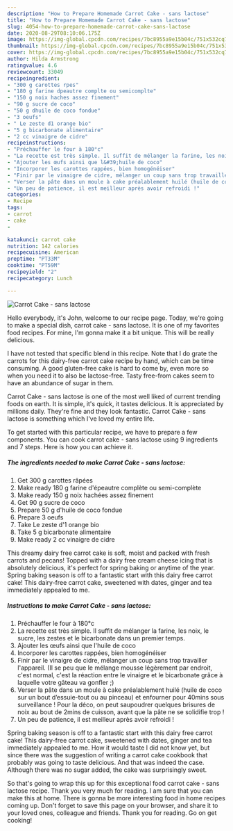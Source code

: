 ```yaml
---
description: "How to Prepare Homemade Carrot Cake - sans lactose"
title: "How to Prepare Homemade Carrot Cake - sans lactose"
slug: 4054-how-to-prepare-homemade-carrot-cake-sans-lactose
date: 2020-08-29T08:10:06.175Z
image: https://img-global.cpcdn.com/recipes/7bc8955a9e15b04c/751x532cq70/carrot-cake-sans-lactose-photo-principale-de-la-recette.jpg
thumbnail: https://img-global.cpcdn.com/recipes/7bc8955a9e15b04c/751x532cq70/carrot-cake-sans-lactose-photo-principale-de-la-recette.jpg
cover: https://img-global.cpcdn.com/recipes/7bc8955a9e15b04c/751x532cq70/carrot-cake-sans-lactose-photo-principale-de-la-recette.jpg
author: Hilda Armstrong
ratingvalue: 4.6
reviewcount: 33049
recipeingredient:
- "300 g carottes rpes"
- "180 g farine dpeautre complte ou semicomplte"
- "150 g noix haches assez finement"
- "90 g sucre de coco"
- "50 g dhuile de coco fondue"
- "3 oeufs"
- " Le zeste d1 orange bio"
- "5 g bicarbonate alimentaire"
- "2 cc vinaigre de cidre"
recipeinstructions:
- "Préchauffer le four à 180°c"
- "La recette est très simple. Il suffit de mélanger la farine, les noix, le sucre, les zestes et le bicarbonate dans un premier temps."
- "Ajouter les œufs ainsi que l&#39;huile de coco"
- "Incorporer les carottes rappées, bien homogénéiser"
- "Finir par le vinaigre de cidre, mélanger un coup sans trop travailler l&#39;appareil. (Il se peu que le mélange mousse légèrement par endroit, c&#39;est normal, c&#39;est la réaction entre le vinaigre et le bicarbonate grâce à laquelle votre gâteau va gonfler ;)"
- "Verser la pâte dans un moule à cake préalablement huilé (huile de coco sur un bout d’essuie-tout ou au pinceau) et enfourner pour 40mins sous surveillance ! Pour la déco, on peut saupoudrer quelques brisures de noix au bout de 2mins de cuisson, avant que la pâte ne se solidifie trop !"
- "Un peu de patience, il est meilleur après avoir refroidi !"
categories:
- Recipe
tags:
- carrot
- cake
- 

katakunci: carrot cake  
nutrition: 142 calories
recipecuisine: American
preptime: "PT33M"
cooktime: "PT59M"
recipeyield: "2"
recipecategory: Lunch

---
```



![Carrot Cake - sans lactose](https://img-global.cpcdn.com/recipes/7bc8955a9e15b04c/751x532cq70/carrot-cake-sans-lactose-photo-principale-de-la-recette.jpg)

Hello everybody, it's John, welcome to our recipe page. Today, we're going to make a special dish, carrot cake - sans lactose. It is one of my favorites food recipes. For mine, I'm gonna make it a bit unique. This will be really delicious.

I have not tested that specific blend in this recipe. Note that I do grate the carrots for this dairy-free carrot cake recipe by hand, which can be time consuming. A good gluten-free cake is hard to come by, even more so when you need it to also be lactose-free. Tasty free-from cakes seem to have an abundance of sugar in them.

Carrot Cake - sans lactose is one of the most well liked of current trending foods on earth. It is simple, it's quick, it tastes delicious. It is appreciated by millions daily. They're fine and they look fantastic. Carrot Cake - sans lactose is something which I've loved my entire life.


To get started with this particular recipe, we have to prepare a few components. You can cook carrot cake - sans lactose using 9 ingredients and 7 steps. Here is how you can achieve it.

<!--inarticleads1-->

##### The ingredients needed to make Carrot Cake - sans lactose:

1. Get 300 g carottes râpées
1. Make ready 180 g farine d&#39;épeautre complète ou semi-complète
1. Make ready 150 g noix hachées assez finement
1. Get 90 g sucre de coco
1. Prepare 50 g d&#39;huile de coco fondue
1. Prepare 3 oeufs
1. Take  Le zeste d&#39;1 orange bio
1. Take 5 g bicarbonate alimentaire
1. Make ready 2 cc vinaigre de cidre


This dreamy dairy free carrot cake is soft, moist and packed with fresh carrots and pecans! Topped with a dairy free cream cheese icing that is absolutely delicious, it&#39;s perfect for spring baking or anytime of the year. Spring baking season is off to a fantastic start with this dairy free carrot cake! This dairy-free carrot cake, sweetened with dates, ginger and tea immediately appealed to me. 

<!--inarticleads2-->

##### Instructions to make Carrot Cake - sans lactose:

1. Préchauffer le four à 180°c
1. La recette est très simple. Il suffit de mélanger la farine, les noix, le sucre, les zestes et le bicarbonate dans un premier temps.
1. Ajouter les œufs ainsi que l&#39;huile de coco
1. Incorporer les carottes rappées, bien homogénéiser
1. Finir par le vinaigre de cidre, mélanger un coup sans trop travailler l&#39;appareil. (Il se peu que le mélange mousse légèrement par endroit, c&#39;est normal, c&#39;est la réaction entre le vinaigre et le bicarbonate grâce à laquelle votre gâteau va gonfler ;)
1. Verser la pâte dans un moule à cake préalablement huilé (huile de coco sur un bout d’essuie-tout ou au pinceau) et enfourner pour 40mins sous surveillance ! Pour la déco, on peut saupoudrer quelques brisures de noix au bout de 2mins de cuisson, avant que la pâte ne se solidifie trop !
1. Un peu de patience, il est meilleur après avoir refroidi !


Spring baking season is off to a fantastic start with this dairy free carrot cake! This dairy-free carrot cake, sweetened with dates, ginger and tea immediately appealed to me. How it would taste I did not know yet, but since there was the suggestion of writing a carrot cake cookbook that probably was going to taste delicious. And that was indeed the case. Although there was no sugar added, the cake was surprisingly sweet. 

So that's going to wrap this up for this exceptional food carrot cake - sans lactose recipe. Thank you very much for reading. I am sure that you can make this at home. There is gonna be more interesting food in home recipes coming up. Don't forget to save this page on your browser, and share it to your loved ones, colleague and friends. Thank you for reading. Go on get cooking!
